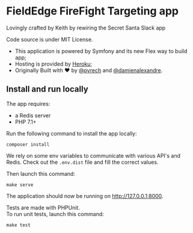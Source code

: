 # FieldEdge FireFight Targeting app

Lovingly crafted by Keith by rewiring the Secret Santa Slack app

Code source is under MIT License.

- This application is powered by Symfony and its new Flex way to build app;
- Hosting is provided by [Heroku](https://www.heroku.com/);
- Originally Built with ♥ by [@pyrech](https://github.com/pyrech) and [@damienalexandre](https://github.com/damienalexandre).

## Install and run locally

The app requires:

- a Redis server
- PHP 7.1+

Run the following command to install the app locally:

`composer install`

We rely on some env variables to communicate with various API's and Redis.
Check out the `.env.dist` file and fill the correct values.

Then launch this command:

`make serve`

The application should now be running on http://127.0.0.1:8000.

Tests are made with PHPUnit.  
To run unit tests, launch this command:

`make test`
